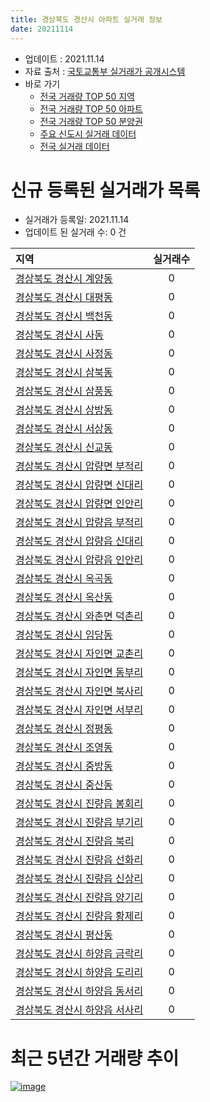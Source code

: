 ```yaml
---
title: 경상북도 경산시 아파트 실거래 정보
date: 20211114
---
```


* 업데이트 : 2021.11.14
* 자료 출처 : [국토교통부 실거래가 공개시스템](http://rt.molit.go.kr)
* 바로 가기
    * [전국 거래량 TOP 50 지역](https://apt-info.github.io/apt-trade-info/tr)
    * [전국 거래량 TOP 50 아파트](https://apt-info.github.io/apt-trade-info/ta)
    * [전국 거래량 TOP 50 분양권](https://apt-info.github.io/apt-trade-info/tb)
    * [주요 신도시 실거래 데이터](https://apt-info.github.io/apt-trade-info/newtown)
    * [전국 실거래 데이터](https://apt-info.github.io/apt-trade-info/all)



<script async src="https://pagead2.googlesyndication.com/pagead/js/adsbygoogle.js"></script>
<!-- 기본광고 -->
<ins class="adsbygoogle"
     style="display:block"
     data-ad-client="ca-pub-1142216861245946"
     data-ad-slot="4805727019"
     data-ad-format="auto"
     data-full-width-responsive="true"></ins>
<script>
     (adsbygoogle = window.adsbygoogle || []).push({});
</script>


# 신규 등록된 실거래가 목록

* 실거래가 등록일: 2021.11.14
* 업데이트 된 실거래 수: 0 건


|지역|실거래수|
|:---|:---:|
|[경상북도 경산시 계양동](https://apt-info.github.io/apt-trade-info/r2389)|0|
|[경상북도 경산시 대평동](https://apt-info.github.io/apt-trade-info/r2407)|0|
|[경상북도 경산시 백천동](https://apt-info.github.io/apt-trade-info/r2383)|0|
|[경상북도 경산시 사동](https://apt-info.github.io/apt-trade-info/r2392)|0|
|[경상북도 경산시 사정동](https://apt-info.github.io/apt-trade-info/r2385)|0|
|[경상북도 경산시 삼북동](https://apt-info.github.io/apt-trade-info/r2382)|0|
|[경상북도 경산시 삼풍동](https://apt-info.github.io/apt-trade-info/r2393)|0|
|[경상북도 경산시 상방동](https://apt-info.github.io/apt-trade-info/r2406)|0|
|[경상북도 경산시 서상동](https://apt-info.github.io/apt-trade-info/r2405)|0|
|[경상북도 경산시 신교동](https://apt-info.github.io/apt-trade-info/r2410)|0|
|[경상북도 경산시 압량면 부적리](https://apt-info.github.io/apt-trade-info/r2403)|0|
|[경상북도 경산시 압량면 신대리](https://apt-info.github.io/apt-trade-info/r3355)|0|
|[경상북도 경산시 압량면 인안리](https://apt-info.github.io/apt-trade-info/r2404)|0|
|[경상북도 경산시 압량읍 부적리](https://apt-info.github.io/apt-trade-info/r3678)|0|
|[경상북도 경산시 압량읍 신대리](https://apt-info.github.io/apt-trade-info/r3679)|0|
|[경상북도 경산시 압량읍 인안리](https://apt-info.github.io/apt-trade-info/r3680)|0|
|[경상북도 경산시 옥곡동](https://apt-info.github.io/apt-trade-info/r2384)|0|
|[경상북도 경산시 옥산동](https://apt-info.github.io/apt-trade-info/r2386)|0|
|[경상북도 경산시 와촌면 덕촌리](https://apt-info.github.io/apt-trade-info/r3354)|0|
|[경상북도 경산시 임당동](https://apt-info.github.io/apt-trade-info/r3406)|0|
|[경상북도 경산시 자인면 교촌리](https://apt-info.github.io/apt-trade-info/r2950)|0|
|[경상북도 경산시 자인면 동부리](https://apt-info.github.io/apt-trade-info/r2411)|0|
|[경상북도 경산시 자인면 북사리](https://apt-info.github.io/apt-trade-info/r2408)|0|
|[경상북도 경산시 자인면 서부리](https://apt-info.github.io/apt-trade-info/r3405)|0|
|[경상북도 경산시 정평동](https://apt-info.github.io/apt-trade-info/r2388)|0|
|[경상북도 경산시 조영동](https://apt-info.github.io/apt-trade-info/r2391)|0|
|[경상북도 경산시 중방동](https://apt-info.github.io/apt-trade-info/r2390)|0|
|[경상북도 경산시 중산동](https://apt-info.github.io/apt-trade-info/r2387)|0|
|[경상북도 경산시 진량읍 봉회리](https://apt-info.github.io/apt-trade-info/r2398)|0|
|[경상북도 경산시 진량읍 부기리](https://apt-info.github.io/apt-trade-info/r2400)|0|
|[경상북도 경산시 진량읍 북리](https://apt-info.github.io/apt-trade-info/r2399)|0|
|[경상북도 경산시 진량읍 선화리](https://apt-info.github.io/apt-trade-info/r2397)|0|
|[경상북도 경산시 진량읍 신상리](https://apt-info.github.io/apt-trade-info/r2396)|0|
|[경상북도 경산시 진량읍 양기리](https://apt-info.github.io/apt-trade-info/r2401)|0|
|[경상북도 경산시 진량읍 황제리](https://apt-info.github.io/apt-trade-info/r2402)|0|
|[경상북도 경산시 평산동](https://apt-info.github.io/apt-trade-info/r3568)|0|
|[경상북도 경산시 하양읍 금락리](https://apt-info.github.io/apt-trade-info/r2394)|0|
|[경상북도 경산시 하양읍 도리리](https://apt-info.github.io/apt-trade-info/r2409)|0|
|[경상북도 경산시 하양읍 동서리](https://apt-info.github.io/apt-trade-info/r2395)|0|
|[경상북도 경산시 하양읍 서사리](https://apt-info.github.io/apt-trade-info/r3669)|0|



<script async src="https://pagead2.googlesyndication.com/pagead/js/adsbygoogle.js"></script>
<!-- 기본광고 -->
<ins class="adsbygoogle"
     style="display:block"
     data-ad-client="ca-pub-1142216861245946"
     data-ad-slot="4805727019"
     data-ad-format="auto"
     data-full-width-responsive="true"></ins>
<script>
     (adsbygoogle = window.adsbygoogle || []).push({});
</script>


# 최근 5년간 거래량 추이


<div style="width:100%;">
    <canvas id="deal_progress" height="200"></canvas>
</div>

<script>
new Chart(document.getElementById("deal_progress"), {
    type: 'line',
    data: {
        labels: ['16.01','16.02','16.03','16.04','16.05','16.06','16.07','16.08','16.09','16.10','16.11','16.12','17.01','17.02','17.03','17.04','17.05','17.06','17.07','17.08','17.09','17.10','17.11','17.12','18.01','18.02','18.03','18.04','18.05','18.06','18.07','18.08','18.09','18.10','18.11','18.12','19.01','19.02','19.03','19.04','19.05','19.06','19.07','19.08','19.09','19.10','19.11','19.12','20.01','20.02','20.03','20.04','20.05','20.06','20.07','20.08','20.09','20.10','20.11','20.12','21.01','21.02','21.03','21.04','21.05','21.06','21.07','21.08','21.09','21.10','21.11'],
        datasets: [{
            label: '매매/분양권',
            data: [273,251,304,333,261,281,259,271,332,601,392,244,236,318,377,316,355,440,492,591,493,346,492,381,349,268,399,288,314,468,382,519,404,351,282,285,263,201,247,356,313,353,451,286,313,426,458,379,332,355,222,270,378,542,534,551,602,646,959,1150,716,593,664,528,548,386,441,413,441,420,58],
            borderColor: "rgba(66, 133, 243, 1)",
            backgroundColor: "rgba(66, 133, 243, 0.05)",
            borderWidth: 1,
            pointRadius: 0,
            fill: false,
            lineTension: 0
        },{
            label: '전/월세',
            data: [441,497,301,227,202,221,193,174,168,214,199,291,324,527,233,171,159,262,286,324,243,208,235,371,412,459,257,206,196,248,219,257,226,291,249,333,420,488,300,255,260,276,267,292,218,345,243,226,256,361,188,208,170,182,189,223,219,200,231,287,291,402,287,253,308,692,268,278,282,250,41],
            borderColor: "rgba(255, 90, 0, 1)",
            backgroundColor: "rgba(255, 90, 0, 0.05)",
            borderWidth: 1,
            pointRadius: 0,
            fill: false,
            lineTension: 0
        },{
            label: '합계',
            data: [714,748,605,560,463,502,452,445,500,815,591,535,560,845,610,487,514,702,778,915,736,554,727,752,761,727,656,494,510,716,601,776,630,642,531,618,683,689,547,611,573,629,718,578,531,771,701,605,588,716,410,478,548,724,723,774,821,846,1190,1437,1007,995,951,781,856,1078,709,691,723,670,99],
            borderColor: "rgba(0, 0, 0, 1)",
            backgroundColor: "rgba(0, 0, 0, 0.03)",
            borderWidth: 0.1,
            pointRadius: 0,
            fill: true,
            lineTension: 0
        }
        ]
    },
    options: {
        responsive: true,
        title: {
            display: false
        },
        tooltips: {
            mode: 'index',
            intersect: false
        },
        hover: {
            mode: 'nearest',
            intersect: true
        },
        scales: {
            xAxes: [{
                display: true,
                scaleLabel: {
                    display: true,
                    labelString: '년/월'
                }
            }],
            yAxes: [{
                display: true,
                ticks: {
                    suggestedMin: 0,
                },
                scaleLabel: {
                    display: true,
                    labelString: '실거래 수'
                }
            }]
        }
    }
});

</script>


[![image](https://apt-info.github.io/images/2020-01-03-apt-trade-info/1024x500.png)](https://play.google.com/store/apps/details?id=com.aptinfo.apttradeinfo)

